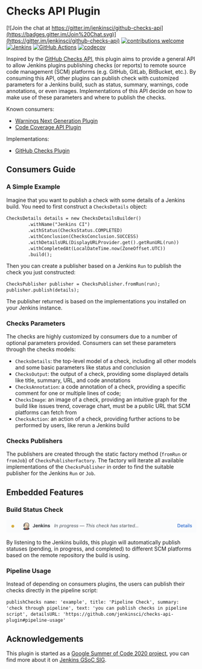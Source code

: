 # Checks API Plugin
[![Join the chat at https://gitter.im/jenkinsci/github-checks-api](https://badges.gitter.im/Join%20Chat.svg)](https://gitter.im/jenkinsci/github-checks-api)
[![contributions welcome](https://img.shields.io/badge/contributions-welcome-brightgreen.svg?style=flat)](https://issues.jenkins-ci.org/issues/?jql=component%20%3D%20checks-api-plugin)
[![Jenkins](https://ci.jenkins.io/job/Plugins/job/checks-api-plugin/job/master/badge/icon?subject=Jenkins%20CI)](https://ci.jenkins.io/job/Plugins/job/checks-api-plugin/job/master/)
[![GitHub Actions](https://github.com/jenkinsci/checks-api-plugin/workflows/CI/badge.svg?branch=master)](https://github.com/jenkinsci/checks-api-plugin/actions)
[![codecov](https://codecov.io/gh/jenkinsci/checks-api-plugin/branch/master/graph/badge.svg)](https://codecov.io/gh/jenkinsci/checks-api-plugin)

Inspired by the [GitHub Checks API](https://docs.github.com/en/rest/reference/checks#runs), this plugin aims to provide a general API to allow Jenkins plugins publishing checks (or reports) to remote source code management (SCM) platforms (e.g. GitHub, GitLab, BitBucket, etc.).
By consuming this API, other plugins can publish check with customized parameters for a Jenkins build, such as status, summary, warnings, code annotations, or even images.
Implementations of this API decide on how to make use of these parameters and where to publish the checks.

Known consumers:
* [Warnings Next Generation Plugin](https://plugins.jenkins.io/warnings-ng)
* [Code Coverage API Plugin](https://plugins.jenkins.io/code-coverage-api)

Implementations:
* [GitHub Checks Plugin](https://plugins.jenkins.io/github-checks)

## Consumers Guide

### A Simple Example

Imagine that you want to publish a check with some details of a Jenkins build. 
You need to first construct a `ChecksDetails` object:

```
ChecksDetails details = new ChecksDetailsBuilder()
        .withName("Jenkins CI")
        .withStatus(ChecksStatus.COMPLETED)
        .withConclusion(ChecksConclusion.SUCCESS)
        .withDetailsURL(DisplayURLProvider.get().getRunURL(run))
        .withCompletedAt(LocalDateTime.now(ZoneOffset.UTC))
        .build();
```

Then you can create a publisher based on a Jenkins `Run` to publish the check you just constructed:

```
ChecksPublisher publisher = ChecksPublisher.fromRun(run);
publisher.publish(details);
```

The publisher returned is based on the implementations you installed on your Jenkins instance.

### Checks Parameters

The checks are highly customized by consumers due to a number of optional parameters provided.
Consumers can set these parameters through the checks models:

- `ChecksDetails`: the top-level model of a check, including all other models and some basic parameters like status and conclusion
- `ChecksOutput`: the output of a check, providing some displayed details like title, summary, URL, and code annotations
- `ChecksAnnotation`: a code annotation of a check, providing a specific comment for one or multiple lines of code;
- `ChecksImage`: an image of a check, providing an intuitive graph for the build like issues trend, coverage chart, must be a public URL that SCM platforms can fetch from
- `ChecksAction`: an action of a check, providing further actions to be performed by users, like rerun a Jenkins build

### Checks Publishers

The publishers are created through the static factory method (`fromRun` or `fromJob`) of `ChecksPublisherFactory`.
The factory will iterate all available implementations of the `ChecksPublisher` in order to find the suitable publisher for the Jenkins `Run` or `Job`.

## Embedded Features

### Build Status Check

![GitHub Status](docs/images/github-status.png)

By listening to the Jenkins builds, this plugin will automatically publish statuses (pending, in progress, and completed) to different SCM platforms based on the remote repository the build is using.

### Pipeline Usage

Instead of depending on consumers plugins, the users can publish their checks directly in the pipeline script:

```
publishChecks name: 'example', title: 'Pipeline Check', summary: 'check through pipeline', text: 'you can publish checks in pipeline script', detailsURL: 'https://github.com/jenkinsci/checks-api-plugin#pipeline-usage'
```

## Acknowledgements

This plugin is started as a [Google Summer of Code 2020 project](https://summerofcode.withgoogle.com/projects/#5139745388101632), you can find more about it on [Jenkins GSoC SIG](https://www.jenkins.io/sigs/gsoc/).
